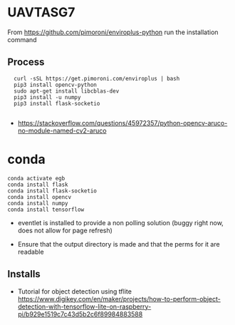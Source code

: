 # UAVTASG7
From https://github.com/pimoroni/enviroplus-python run the installation command

## Process
```
  curl -sSL https://get.pimoroni.com/enviroplus | bash
  pip3 install opencv-python
  sudo apt-get install libcblas-dev
  pip3 install -u numpy
  pip3 install flask-socketio
  

```

- https://stackoverflow.com/questions/45972357/python-opencv-aruco-no-module-named-cv2-aruco


# conda
```
conda activate egb
conda install flask
conda install flask-socketio
conda install opencv
conda install numpy
conda install tensorflow
```
<!-- pip3 install eventlet -->

- eventlet is installed to provide a non polling solution (buggy right now, does not allow for page refresh)

- Ensure that the output directory is made and that the perms for it are readable

## Installs
-    Tutorial for object detection using tflite
https://www.digikey.com/en/maker/projects/how-to-perform-object-detection-with-tensorflow-lite-on-raspberry-pi/b929e1519c7c43d5b2c6f89984883588